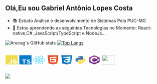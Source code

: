 

## Olá,Eu sou Gabriel Antônio Lopes Costa
- 📚 Estudo Análise e desenvolvimento de Sistemas Pela PUC-MG
- 🌱 Estou aprendendo as seguintes Tecnologias no Momento: React-native,C# ,JavaScript/TypeScript e NodeJs...
 
![Anurag's GitHub stats](https://github-readme-stats.vercel.app/api?username=Gabrielll-sys&show_icons=true&theme=dracula)
[![Top Langs](https://github-readme-stats.vercel.app/api/top-langs/?username=Gabrielll-sys&layout=compact)](https://github.com/anuraghazra/github-readme-stats&theme=dracula)

<div style="display: inline_block"><br>
  <img align="center" alt="Gabriel-Js" height="30" width="40" src="https://raw.githubusercontent.com/devicons/devicon/master/icons/javascript/javascript-plain.svg">
  <img align="center" alt="Gabriel-Ts" height="30" width="40" src="https://raw.githubusercontent.com/devicons/devicon/master/icons/typescript/typescript-plain.svg">
  <img align="center" alt="Gabriel-React" height="30" width="40" src="https://raw.githubusercontent.com/devicons/devicon/master/icons/react/react-original.svg">
  <img align="center" alt="Rafa-HTML" height="30" width="40" src="https://raw.githubusercontent.com/devicons/devicon/master/icons/html5/html5-original.svg">
  <img align="center" alt="Rafa-CSS" height="30" width="40" src="https://raw.githubusercontent.com/devicons/devicon/master/icons/css3/css3-original.svg">
  <img align="center" alt="Rafa-Python" height="30" width="40" src="https://raw.githubusercontent.com/devicons/devicon/master/icons/python/python-original.svg">
  <img align="center" alt="Rafa-Csharp" height="30" width="40" src="https://raw.githubusercontent.com/devicons/devicon/master/icons/csharp/csharp-original.svg">
  <img  height="30" width="40" align="center" src="https://cdn.jsdelivr.net/gh/devicons/devicon/icons/nodejs/nodejs-original.svg" />

</div> 


##

 <a href = "mailto:gabrielpuneco@gmail.com"><img src="https://img.shields.io/badge/-Gmail-%23333?style=for-the-badge&logo=gmail&logoColor=white" target="_blank"></a>
